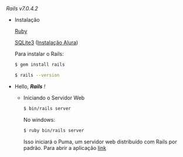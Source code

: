 *Rails v7.0.4.2*

- Instalação
    
    [Ruby](https://rubyinstaller.org/downloads/)
    
    [SQLite3](https://www.sqlite.org/download.html) ([Instalação Alura](https://www.alura.com.br/artigos/sqlite-da-instalacao-ate-primeira-tabela?gclid=CjwKCAiArY2fBhB9EiwAWqHK6ow0aigsruEFZ2TH5cJc-BU8ruva8eH9Zuq6eAhPwXcvdeBSOwX0CBoCC2UQAvD_BwE))
    
    Para instalar o Rails:
    ```bash
    $ gem install rails
    ```
    ```bash
    $ rails --version   
    ```

- Hello, ***Rails** !*
    - Iniciando o Servidor Web
        ```bash
        $ bin/rails server
        ```
        
        No windows:
        ```bash
        $ ruby bin/rails server
        ```
        
        Isso iniciará o Puma, um servidor web distribuído com Rails por padrão. Para abrir a aplicação [link](http://localhost:3000/)

